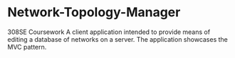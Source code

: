 # Network-Topology-Manager
308SE Coursework
A client application intended to provide means of editing a database of networks on a server.
The application showcases the MVC pattern.
